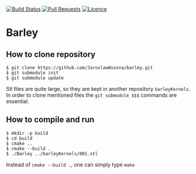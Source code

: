 [![Build Status](https://travis-ci.com/JaroslawWiosna/barley.svg)](https://travis-ci.com/JaroslawWiosna/barley)
[![Pull Requests](https://img.shields.io/github/issues-pr/JaroslawWiosna/barley.svg)](https://github.com/JaroslawWiosna/barley/pulls)
[![Licence](https://img.shields.io/github/license/JaroslawWiosna/barley.svg)]()

# Barley

## How to clone repository

```
$ git clone https://github.com/JaroslawWiosna/barley.git 
$ git submodule init
$ git submodule update
```

Stl files are quite large, so they are kept in another repository `barleyKernels`. In order to clone mentioned files the `git submodule $$$` commands are essential.

## How to compile and run

```
$ mkdir -p build
$ cd build
$ cmake ..
$ cmake --build . 
$ ./Barley ../barleyKernels/001.stl
```

Instead of `cmake --build .`, one can simply type `make`


